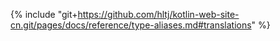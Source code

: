 {% include "git+https://github.com/hltj/kotlin-web-site-cn.git/pages/docs/reference/type-aliases.md#translations" %}
